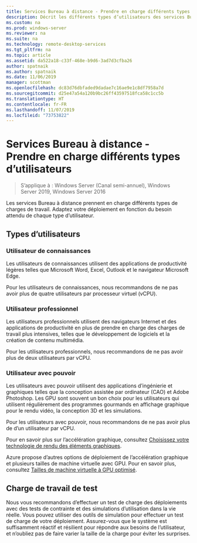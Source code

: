 ```yaml
---
title: Services Bureau à distance - Prendre en charge différents types d’utilisateurs
description: Décrit les différents types d’utilisateurs des services Bureau à distance.
ms.custom: na
ms.prod: windows-server
ms.reviewer: na
ms.suite: na
ms.technology: remote-desktop-services
ms.tgt_pltfrm: na
ms.topic: article
ms.assetid: da522a18-c33f-468e-b9d6-3ad7d3cfba26
author: spatnaik
ms.author: spatnaik
ms.date: 11/06/2019
manager: scottman
ms.openlocfilehash: dc83d76dbfaded9dadae7c16ae9e1c8df7958a7d
ms.sourcegitcommit: d25e47a54a120b9bc26ff43597518fca58c1cc5b
ms.translationtype: HT
ms.contentlocale: fr-FR
ms.lasthandoff: 11/07/2019
ms.locfileid: "73753822"
---
```

# <a name="remote-desktop-services---cater-to-different-kinds-of-users"></a>Services Bureau à distance - Prendre en charge différents types d’utilisateurs

>S’applique à : Windows Server (Canal semi-annuel), Windows Server 2019, Windows Server 2016

Les services Bureau à distance prennent en charge différents types de charges de travail. Adaptez votre déploiement en fonction du besoin attendu de chaque type d’utilisateur.

## <a name="types-of-users"></a>Types d’utilisateurs

### <a name="knowledge-user"></a>Utilisateur de connaissances

Les utilisateurs de connaissances utilisent des applications de productivité légères telles que Microsoft Word, Excel, Outlook et le navigateur Microsoft Edge.

Pour les utilisateurs de connaissances, nous recommandons de ne pas avoir plus de quatre utilisateurs par processeur virtuel (vCPU).

### <a name="professional-user"></a>Utilisateur professionnel

Les utilisateurs professionnels utilisent des navigateurs Internet et des applications de productivité en plus de prendre en charge des charges de travail plus intensives, telles que le développement de logiciels et la création de contenu multimédia.

Pour les utilisateurs professionnels, nous recommandons de ne pas avoir plus de deux utilisateurs par vCPU.

### <a name="power-user"></a>Utilisateur avec pouvoir

Les utilisateurs avec pouvoir utilisent des applications d’ingénierie et graphiques telles que la conception assistée par ordinateur (CAO) et Adobe Photoshop. Les GPU sont souvent un bon choix pour les utilisateurs qui utilisent régulièrement des programmes gourmands en affichage graphique pour le rendu vidéo, la conception 3D et les simulations.

Pour les utilisateurs avec pouvoir, nous recommandons de ne pas avoir plus de d’un utilisateur par vCPU.

Pour en savoir plus sur l’accélération graphique, consultez [Choisissez votre technologie de rendu des éléments graphiques](rds-graphics-virtualization.md).

Azure propose d’autres options de déploiement de l’accélération graphique et plusieurs tailles de machine virtuelle avec GPU. Pour en savoir plus, consultez [Tailles de machine virtuelle à GPU optimisé](https://docs.microsoft.com/azure/virtual-machines/windows/sizes-gpu).

## <a name="test-workload"></a>Charge de travail de test

Nous vous recommandons d’effectuer un test de charge des déploiements avec des tests de contrainte et des simulations d’utilisation dans la vie réelle. Vous pouvez utiliser des outils de simulation pour effectuer un test de charge de votre déploiement. Assurez-vous que le système est suffisamment réactif et résilient pour répondre aux besoins de l’utilisateur, et n’oubliez pas de faire varier la taille de la charge pour éviter les surprises.
